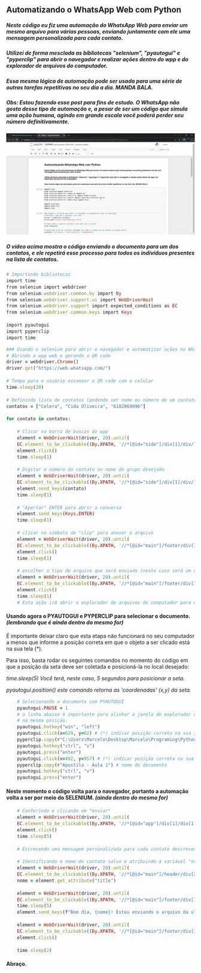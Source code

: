 ## Automatizando o WhatsApp Web com Python

##### Neste código eu fiz uma automação do WhatsApp Web para enviar um mesmo arquivo para várias pessoas, enviando juntamente com ele uma mensagem personalizada para cada contato. 

##### Utilizei de forma mesclada as bibliotecas "selenium", "pyautogui" e "pyperclip" para abrir o navegador e realizar ações dentro do wpp e do explorador de arquivos do computador. 

##### Essa mesma lógica de automação pode ser usada para uma série de outras tarefas repetitivas no seu dia a dia. MANDA BALA. 

##### *Obs: Estou fazendo esse post para fins de estudo. O WhatsApp não gosta desse tipo de automação e, a pesar de ser um código que simula uma ação humana, agindo em grande escala você poderá perder seu número definitivamente.*


<p align="center">
  <img src="src/assets/to_readme/Demonstração%20-%20automação%20wpp%2016.03.2022%20(GIF).gif" />
</p>

##### O vídeo acima mostra o código enviando o documento para um dos contatos, e ele repetirá esse processo para todos os indivíduos presentes na lista de contatos. 
```ruby
# Importando bibliotecas
import time
from selenium import webdriver
from selenium.webdriver.common.by import By
from selenium.webdriver.support.ui import WebDriverWait
from selenium.webdriver.support import expected_conditions as EC
from selenium.webdriver.common.keys import Keys

import pyautogui
import pyperclip
import time
```

```ruby
### Usando o selenium para abrir o navegador e automatizar ações no Whatsapp
# Abrindo o wpp web e gerando o QR code
driver = webdriver.Chrome()
driver.get("https://web.whatsapp.com/")

# Tempo para o usuário escanear o QR code com o celular
time.sleep(20)

# Definindo lista de contatos (podendo ser nome ou número de um contato/grupo salvo)
contatos = ["Celera", "Cida Oliveira", "6182869096"]

for contato in contatos:

    # Clicar na barra de buscas do wpp
    element = WebDriverWait(driver, 20).until(
    EC.element_to_be_clickable((By.XPATH, '//*[@id="side"]/div[1]/div/label/div/div[2]')))
    element.click()
    time.sleep(1)
    
    # Digitar o número do contato ou nome do grupo desejado
    element = WebDriverWait(driver, 20).until(
    EC.element_to_be_clickable((By.XPATH, '//*[@id="side"]/div[1]/div/label/div/div[2]')))
    element.send_keys(contato)
    time.sleep(1)
    
    # "Apertar" ENTER para abrir a conversa
    element.send_keys(Keys.ENTER)
    time.sleep(1)

    # clicar no símbolo de "clip" para anexar o arquivo
    element = WebDriverWait(driver, 20).until(
    EC.element_to_be_clickable((By.XPATH, '//*[@id="main"]/footer/div[1]/div/span[2]/div/div[1]/div[2]/div/div/span')))
    element.click()
    time.sleep(1)
    
    # escolher o tipo do arquivo que será enviado (neste caso será um documento)
    element = WebDriverWait(driver, 20).until(
    EC.element_to_be_clickable((By.XPATH, '//*[@id="main"]/footer/div[1]/div/span[2]/div/div[1]/div[2]/div/span/div[1]/div/ul/li[4]/button/span')))
    element.click()
    time.sleep(1)
    # Esta ação irá abrir o explorador de arquivos do computador para escolha do documento a ser enviado
```
#### Usando agora o PYAUTOGUI e PYPERCLIP para selecionar o documento. *(lembrando que é ainda dentro do mesmo ***for***)*
    

É importante deixar claro que esta etapa não funcionará no seu computador a menos que informe a posição correta em que o objeto a ser clicado está na sua tela (*).

Para isso, basta rodar os seguintes comandos no momento do código em que a posição da seta deve ser coletada e posicioná-la no local desejado:
    
*time.sleep(5) Você terá, neste caso, 5 segundos para posicionar a seta.*

*pyautogui.position() este comando retorna as 'coordenadas' (x,y) da seta.*

```ruby    
    # Selecionando o documento com PYAUTOGUI
    pyautogui.PAUSE = 1
    # a linha abaixo é importante para alinhar a janela do explorador de arquivos à esquerda, garantindo que esta estará sempre
    # na mesma posição.
    pyautogui.hotkey("win", "left") 
    pyautogui.click(x=629, y=62) # (*) indicar posição correta na sua tela
    pyperclip.copy(r"C:\Users\Marcelo\Desktop\Marcelo\Programing\Python\#\aula 1") # endereço do documento
    pyautogui.hotkey("ctrl", "v")
    pyautogui.press("enter")
    pyautogui.click(x=492, y=957) # (*) indicar posição correta na sua tela
    pyperclip.copy(r"Apostila - Aula 1") # nome do documento
    pyautogui.hotkey("ctrl", "v")
    pyautogui.press("enter")
```    
#### Neste momento o código volta para o navegador, portanto a automação volta a ser por meio do SELENIUM. *(ainda dentro do mesmo ***for***)*
```ruby
    # Conferindo e clicando em "enviar" 
    element = WebDriverWait(driver, 20).until(
    EC.element_to_be_clickable((By.XPATH, '//*[@id="app"]/div[1]/div[1]/div[2]/div[2]/span/div[1]/span/div[1]/div/div[2]/div/div[2]/div[2]/div/div/span')))
    element.click()
    time.sleep(5)

    # Escrevendo uma mensagem personalizada para cada contato descrevendo o documento enviado.
    
    # Identificando o nome do contato salvo e atribuindo à variável "nome"
    element = WebDriverWait(driver, 20).until(
    EC.element_to_be_clickable((By.XPATH, '//*[@id="main"]/header/div[2]/div/div/span')))
    nome = element.get_attribute("title")
    
    element = WebDriverWait(driver, 20).until(
    EC.element_to_be_clickable((By.XPATH, '//*[@id="main"]/footer/div[1]/div/span[2]/div/div[2]/div[1]/div/div[2]')))
    time.sleep(5)
    element.send_keys(f"Bom dia, {nome}! Estou enviando o arquivo da ultima aula. Abraço")

    element = WebDriverWait(driver, 20).until(
    EC.element_to_be_clickable((By.XPATH, '//*[@id="main"]/footer/div[1]/div/span[2]/div/div[2]/div[2]/button/span')))
    element.click()
    
    time.sleep(2)
 ```






#### Abraço. 


